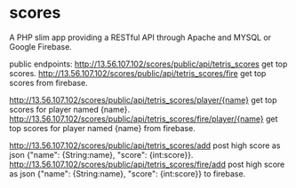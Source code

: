 # scores

A PHP slim app providing a RESTful API through Apache and MYSQL or Google Firebase.

public endpoints:
http://13.56.107.102/scores/public/api/tetris_scores get top scores.
http://13.56.107.102/scores/public/api/tetris_scores/fire get top scores from firebase.

http://13.56.107.102/scores/public/api/tetris_scores/player/{name} get top scores for player named {name}.
http://13.56.107.102/scores/public/api/tetris_scores/fire/player/{name} get top scores for player named {name} from firebase.

http://13.56.107.102/scores/public/api/tetris_scores/add post high score as json {"name": {String:name}, "score": {int:score}}.
http://13.56.107.102/scores/public/api/tetris_scores/fire/add post high score as json {"name": {String:name}, "score": {int:score}} to firebase.
